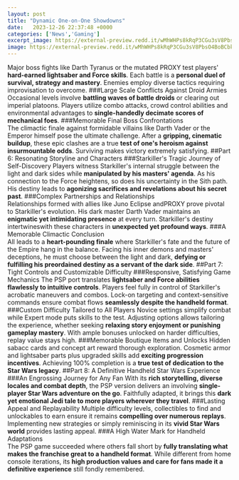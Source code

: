 ```yaml
---
layout: post
title: "Dynamic One-on-One Showdowns"
date:   2023-12-26 22:37:48 +0000
categories: ['News','Gaming']
excerpt_image: https://external-preview.redd.it/wMhWHPs8kRqP3CGu3sV8PbsO4BoBCbkRbUlURCbkO2c.jpg?auto=webp&amp;s=cb8028eb6ef871b014a4f2400ca92e85bdc2f343
image: https://external-preview.redd.it/wMhWHPs8kRqP3CGu3sV8PbsO4BoBCbkRbUlURCbkO2c.jpg?auto=webp&amp;s=cb8028eb6ef871b014a4f2400ca92e85bdc2f343
---
```


Major boss fights like Darth Tyranus or the mutated PROXY test players' **hard-earned lightsaber and Force skills**. Each battle is a **personal duel of survival, strategy and mastery**. Enemies employ diverse tactics requiring improvisation to overcome. 
###Large Scale Conflicts Against Droid Armies 
Occasional levels involve **battling waves of battle droids** or clearing out imperial platoons. Players utilize combo attacks, crowd control abilities and environmental advantages to **single-handedly decimate scores of mechanical foes**.
###Memorable Final Boss Confrontations  
The climactic finale against formidable villains like Darth Vader or the Emperor himself pose the ultimate challenge. After a **gripping, cinematic buildup**, these epic clashes are a true **test of one's heroism against insurmountable odds**. Surviving makes victory extremely satisfying.
##Part 6: Resonating Storyline and Characters
###Starkiller's Tragic Journey of Self-Discovery
Players witness Starkiller's internal struggle between the light and dark sides while **manipulated by his masters' agenda**. As his connection to the Force heightens, so does his uncertainty in the Sith path. His destiny leads to **agonizing sacrifices and revelations about his secret past**.
###Complex Partnerships and Relationships  
Relationships formed with allies like Juno Eclipse andPROXY prove pivotal to Starkiller's evolution. His dark master Darth Vader maintains an **enigmatic yet intimidating presence** at every turn. Starkiller's destiny intertwineswith these characters in **unexpected yet profound ways**.
###A Memorable Climactic Conclusion  
All leads to a **heart-pounding finale** where Starkiller's fate and the future of the Empire hang in the balance. Facing his inner demons and masters' deceptions, he must choose between the light and dark, **defying or fulfilling his preordained destiny as a servant of the dark side**.
##Part 7: Tight Controls and Customizable Difficulty
###Responsive, Satisfying Game Mechanics
The PSP port translates **lightsaber and Force abilities flawlessly to intuitive controls**. Players feel fully in control of Starkiller's acrobatic maneuvers and combos. Lock-on targeting and context-sensitive commands ensure combat flows **seamlessly despite the handheld format**.  
###Custom Difficulty Tailored to All Players
Novice settings simplify combat while Expert mode puts skills to the test. Adjusting options allows tailoring the experience, whether seeking **relaxing story enjoyment or punishing gameplay mastery**. With ample bonuses unlocked on harder difficulties, replay value stays high.
###Memorable Boutique Items and Unlocks 
Hidden sabacc cards and concept art reward thorough exploration. Cosmetic armor and lightsaber parts plus upgraded skills add **exciting progression incentives**. Achieving 100% completion is a **true test of dedication to the Star Wars legacy**.
##Part 8: A Definitive Handheld Star Wars Experience 
###An Engrossing Journey for Any Fan
With its **rich storytelling, diverse locales and combat depth**, the PSP version delivers an involving **single-player Star Wars adventure on the go**. Faithfully adapted, it brings this **dark yet emotional Jedi tale to more players wherever they travel**. 
###Lasting Appeal and Replayability
Multiple difficulty levels, collectibles to find and unlockables to earn ensure it remains **compelling over numerous replays**. Implementing new strategies or simply reminiscing in its **vivid Star Wars world** provides lasting appeal. 
###A High Water Mark for Handheld Adaptations  
The PSP game succeeded where others fall short by **fully translating what makes the franchise great to a handheld format**. While different from home console iterations, its **high production values and care for fans made it a definitive experience** still fondly remembered.